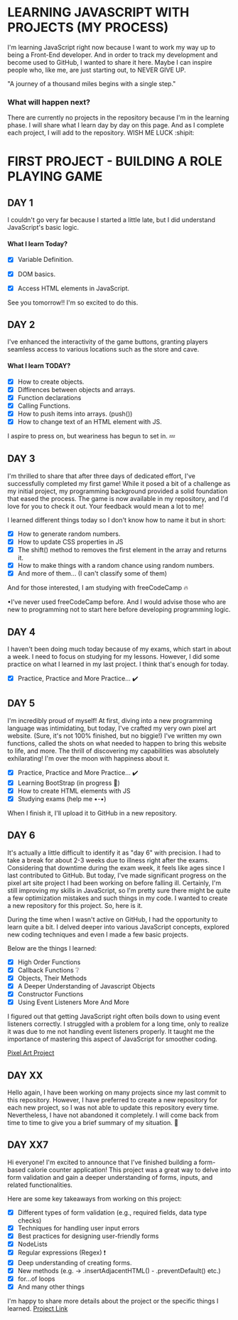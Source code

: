 # LEARNING JAVASCRIPT WITH PROJECTS (MY PROCESS)

I'm learning JavaScript right now because I want to work my way up to being a Front-End developer. And in order to track my development and become used to GitHub, I wanted to share it here. Maybe I can inspire people who, like me, are just starting out, to NEVER GIVE UP.

"A journey of a thousand miles begins with a single step."

### What will happen next?

There are currently no projects in the repository because I'm in the learning phase. I will share what I learn day by day on this page. And as I complete each project, I will add to the repository. WISH ME LUCK :shipit:

# FIRST PROJECT - BUILDING A ROLE PLAYING GAME

## DAY 1

I couldn't go very far because I started a little late, but I did understand JavaScript's basic logic.

#### What I learn Today?
* [x] Variable Definition.
* [x] DOM basics.
* [x] Access HTML elements in JavaScript.


See you tomorrow!! I'm so excited to do this.

## DAY 2

I've enhanced the interactivity of the game buttons, granting players seamless access to various locations such as the store and cave.

#### What I learn TODAY?
* [x] How to create objects.
* [x] Diffirences between objects and arrays.
* [x] Function declarations
* [x] Calling Functions.
* [x] How to push items into arrays. (push())
* [x] How to change text of an HTML element with JS.  

I aspire to press on, but weariness has begun to set in. :zzz:

## DAY 3

I'm thrilled to share that after three days of dedicated effort, I've successfully completed my first game! While it posed a bit of a challenge as my initial project, my programming background provided a solid foundation that eased the process. The game is now available in my repository, and I'd love for you to check it out. Your feedback would mean a lot to me!

I learned different things today so I don't know how to name it but in short:

* [x] How to generate random numbers.
* [x] How to update CSS properties in JS
* [x] The shift() method to removes the first element in the array and returns it.
* [x] How to make things with a random chance using random numbers.
* [x] And more of them... (I can't classify some of them)

And for those interested, I am studying with freeCodeCamp 🔥
  
  •I've never used freeCodeCamp before. And I would advise those who are new to programming not to start here before developing programming logic.

## DAY 4

I haven't been doing much today because of my exams, which start in about a week. I need to focus on studying for my lessons. However, I did some practice on what I learned in my last project. I think that's enough for today.

* [x] Practice, Practice and More Practice... ✔️

## DAY 5 

I'm incredibly proud of myself! At first, diving into a new programming language was intimidating, but today, I've crafted my very own pixel art website. (Sure, it's not 100% finished, but no biggie!) I've written my own functions, called the shots on what needed to happen to bring this website to life, and more. The thrill of discovering my capabilities was absolutely exhilarating! I'm over the moon with happiness about it.

* [x] Practice, Practice and More Practice... ✔️
* [x] Learning BootStrap (in progress 🍓)
* [x] How to create HTML elements with JS
* [x] Studying exams (help me •-•)

When I finish it, I'll upload it to GitHub in a new repository.

## DAY 6 

It's actually a little difficult to identify it as "day 6" with precision. I had to take a break for about 2-3 weeks due to illness right after the exams. Considering that downtime during the exam week, it feels like ages since I last contributed to GitHub. But today, I've made significant progress on the pixel art site project I had been working on before falling ill. Certainly, I'm still improving my skills in JavaScript, so I'm pretty sure there might be quite a few optimization mistakes and such things in my code. I wanted to create a new repository for this project. So, here is it.

During the time when I wasn't active on GitHub, I had the opportunity to learn quite a bit. I delved deeper into various JavaScript concepts, explored new coding techniques and even I made a few basic projects. 

Below are the things I learned:

* [x] High Order Functions
* [x] Callback Functions ❔
* [x] Objects, Their Methods 
* [x] A Deeper Understanding of Javascript Objects
* [x] Constructor Functions
* [x] Using Event Listeners More And More 

I figured out that getting JavaScript right often boils down to using event listeners correctly. I struggled with a problem for a long time, only to realize it was due to me not handling event listeners properly. It taught me the importance of mastering this aspect of JavaScript for smoother coding.

[Pixel Art Project](https://github.com/YamiRaiCode/pexel-art)

## DAY XX 

Hello again, I have been working on many projects since my last commit to this repository. However, I have preferred to create a new repository for each new project, so I was not able to update this repository every time. Nevertheless, I have not abandoned it completely. I will come back from time to time to give you a brief summary of my situation. 🖤

## DAY XX7

Hi everyone!
I'm excited to announce that I've finished building a form-based calorie counter application! This project was a great way to delve into form validation and gain a deeper understanding of forms, inputs, and related functionalities.

Here are some key takeaways from working on this project:

* [x] Different types of form validation (e.g., required fields, data type checks)
* [x] Techniques for handling user input errors
* [x] Best practices for designing user-friendly forms
* [x] NodeLists
* [x] Regular expressions (Regex) ❗
* [x] Deep understanding of creating forms.
* [x] New methods (e.g. -> .insertAdjacentHTML() - .preventDefault() etc.)
* [x] for...of loops
* [x] And many other things

I'm happy to share more details about the project or the specific things I learned.
[Project Link](https://github.com/YamiRaiCode/calorie-counter/)
